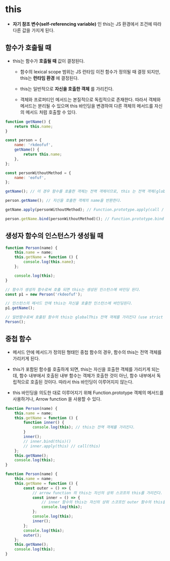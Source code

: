 # this

- **자기 참조 변수(self-referencing variable)** 인 this는 JS 환경에서 조건에 따라 다른 값을 가지게 된다.

## 함수가 호출될 때

- this는 함수가 **호출될 때** 값이 결정된다.

  - 함수의 lexical scope 범위는 JS 런타임 이전 함수가 정의될 때 결정 되지만, this는 **런타임 환경** 에 결정된다.

  - this는 일반적으로 **자신을 호출한 객체** 를 가리킨다.

  - 객체와 프로퍼티인 메서드는 본질적으로 독립적으로 존재한다. 따라서 객체와 메서드는 분리될 수 있으며 this 바인딩을 변경하여 다른 객체의 메서드를 자신의 메서드 처럼 호출할 수 있다.

```js
function getName() {
	return this.name;
}

const person = {
	name: 'rkdeofuf',
	getName() {
		return this.name;
	},
};

const personWithoutMethod = {
	name: 'eofuf',
};

getName(); // 이 경우 함수를 호출한 객체는 전역 객체이므로, this 는 전역 객체(globalThis)에 바인딩 된다. -> undefined 출력

person.getName(); // 자신을 호출한 객체의 name을 반환한다.

getName.apply(personWithoutMethod); // Function.prototype.apply(call / bind) 메서드를 통해 this를 강제로 바인딩 할 수 있다.

person.getName.bind(personWithoutMethod)(); // Function.prototype.bind 메서드는 this 바인딩을 초기화 한 새로운 메서드를 반환한다.
```

## 생성자 함수의 인스턴스가 생성될 때

```js
function Person(name) {
	this.name = name;
	this.getName = function () {
		console.log(this.name);
	};

	console.log(this);
}

// 함수가 생성자 함수로써 호출 되면 this는 생성된 인스턴스에 바인딩 된다.
const p1 = new Person('rkdeofuf');

// 인스턴스의 메서드 안에 this는 자신을 호출한 인스턴스에 바인딩된다.
p1.getName();

// 일반함수로써 호출된 함수의 this는 globalThis 전역 객체를 가리킨다 (use strict 엄격 모드에서는 undefined 값이 할당된다.)
Person();
```

## 중첩 함수

- 메서드 안에 메서드가 정의된 형태인 중첩 함수의 경우, 함수의 this는 전역 객체를 가리키게 된다.

- this가 포함된 함수를 호출하게 되면, this는 자신을 호출한 객체를 가리키게 되는데, 함수 내부에서 호출된 내부 함수는 객체가 호출한 것이 아닌, 함수 내부에서 독립적으로 호출된 것이다. 따라서 this 바인딩이 이루어지지 않는다.

- this 바인딩을 의도한 대로 이루어지기 위해 Function.prototype 객체의 메서드를 사용하거나, Arrow function 을 사용할 수 있다.

```js
function Person(name) {
	this.name = name;
	this.getName = function () {
		function inner() {
			console.log(this); // this는 전역 객체를 가리킨다.
		}
		inner();
		// inner.bind(this)()
		// inner.apply(this) // call(this)
	};
	this.getName();
	console.log(this);
}

function Person(name) {
	this.name = name;
	this.getName = function () {
		const outer = () => {
			// arrow function 의 this는 자신의 상위 스코프의 this를 가리킨다. 따라서 getName 함수의 this와 같다.
			const inner = () => {
				// inner 함수의 this는 자신의 상위 스코프인 outer 함수의 this를 가리킨다. outer 함수의 this는 getName의 this를 가리키므로 바인딩이 의도대로 이루어지게 된다.
				console.log(this);
			};
			console.log(this);
			inner();
		};
		console.log(this);
		outer();
	};
	this.getName();
	console.log(this);
}
```
